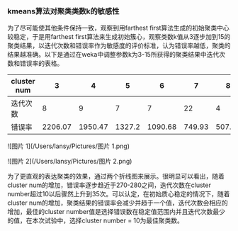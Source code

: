 ### kmeans算法对聚类类数k的敏感性

为了尽可能使其他条件保持一致，观察到用farthest first算法生成的初始聚类中心较稳定，于是用farthest first算法来生成初始簇心，观察类数k值从3逐步加到15的聚类结果，以迭代次数和错误率作为敏感度的评价标准，认为错误率越低，聚类的结果越准确。以下是通过在weka中调整参数k为3-15所获得的聚类结果中迭代次数和错误率的表格。

| cluster  num | 3       | 4       | 5      | 6       | 7      | 8      | 9      | 10     | 11     | 12     | 13    | 14     | 15     |
| ------------ | ------- | ------- | ------ | ------- | ------ | ------ | ------ | ------ | ------ | ------ | ----- | ------ | ------ |
| 迭代次数         | 8       | 9       | 7      | 7       | 22     | 4      | 3      | 3      | 35     | 35     | 35    | 35     | 35     |
| 错误率          | 2206.07 | 1950.47 | 1327.2 | 1090.68 | 749.93 | 507.57 | 380.61 | 286.01 | 283.41 | 280.69 | 277.9 | 275.24 | 272.61 |

![图片 1](/Users/lansy/Pictures/图片 1.png)





![图片 2](/Users/lansy/Pictures/图片 2.png)





为了更直观的表达聚类的效果，通过两个折线图来展示。很明显可以看出，随着cluster num的增加，错误率逐步趋近于270-280之间，迭代次数在cluster number超过10以后骤然上升到35次。可以认定，在初始质心稳定的情况下，随着cluster num的增加，聚类结果的错误率会减少并趋于一个值，迭代次数会相应的增加，最佳的cluster number值是选择错误数在稳定值范围内并且迭代次数最少的值，在本次试验中，选择cluster number = 10为最佳聚类数。